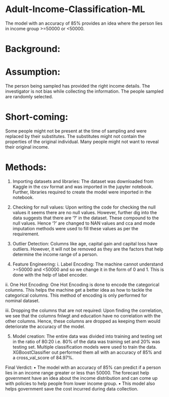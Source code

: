 # Adult-Income-Classification-ML
The model with an accuracy of 85% provides an idea where the person lies in income group >=50000 or &lt;50000.

# Background:

# Assumption:
The person being sampled has provided the right income details.
The investigator is not bias while collecting the information.
The people sampled are randomly selected.

# Short-coming:
Some people might not be present at the time of sampling and were replaced by their substitutes. The substitutes might not contain the properties of the original individual.
Many people might not want to reveal their original income.

# Methods:
1.	Importing datasets and libraries:
The dataset was downloaded from Kaggle in the csv format and was imported in the jupyter notebook. Further, libraries required to create the model were imported in the notebook.

2.	Checking for null values:
Upon writing the code for checking the null values it seems there are no null values. However, further dig into the data suggests that there are ‘?’ in the dataset. These compound to the null values. Hence ‘?’ are changed to NAN values and cca and mode imputation methods were used to fill these values as per the requirement.

3.	Outlier Detection:
Columns like age, capital gain and capital loss have outliers. However, it will not be removed as they are the factors that help determine the income range of a person.

4.	Feature Engineering:
i.	Label Encoding:
The machine cannot understand >=50000 and <50000 and so we change it in the form of 0 and 1. This is done with the help of label encoder.

ii.	One Hot Encoding:
One Hot Encoding is done to encode the categorical columns. This helps the machine get a better idea as how to tackle the categorical columns. This method of encoding is only performed for nominal dataset.

iii.	Dropping the columns that are not required:
Upon finding the correlation, we see that the columns fnlwgt and education have no correlation with the other columns. Hence, these columns are dropped as keeping them would deteriorate the accuracy of the model.

5.	Model creation:
The entire data was divided into training and testing set in the ratio of 80:20 i.e. 80% of the data was training set and 20% was testing set. Multiple classification models were used to train the data. XGBoostClassifier out performed them all with an accuracy of 85% and a cross_val_score of 84.97%.

Final Verdict:
•	The model with an accuracy of 85% can predict if a person lies in an income range greater or less than 50000. The forecast help government have an idea about the income distribution and can come up with policies to help people from lower income group.
•	This model also helps government save the cost incurred during data collection.
